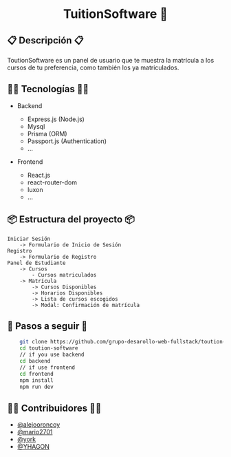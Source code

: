 <h1 align='center'>TuitionSoftware 🎲</h1>

## 📋 Descripción 📋

ToutionSoftware es un panel de usuario que te muestra la matrícula a los cursos de tu preferencia, como también los ya matriculados.

## 👨‍💻 Tecnologías 👨‍💻

- Backend
	- Express.js (Node.js)
	- Mysql
	- Prisma (ORM)
	- Passport.js (Authentication)
	- ...

- Frontend
	- React.js
	- react-router-dom
	- luxon
	- ...

## 📦 Estructura del proyecto 📦
	Iniciar Sesión
		-> Formulario de Inicio de Sesión
	Registro
		-> Formulario de Registro
	Panel de Estudiante
		-> Cursos
			- Cursos matriculados
		-> Matrícula
			-> Cursos Disponibles
			-> Horarios Disponibles
			-> Lista de cursos escogidos
			-> Modal: Confirmación de matrícula

##  🌌 Pasos a seguir 🌌
```bash
	git clone https://github.com/grupo-desarollo-web-fullstack/toution-software.git
	cd toution-software
	// if you use backend
	cd backend
	// if use frontend
	cd frontend
	npm install
	npm run dev
```

## 🙍‍♂️ Contribuidores 🙍‍♂️

  - [@alejooroncoy](https://github.com/alejooroncoy)
  - [@mario2701](https://github.com/Mario2701)
  - [@york](https://github.com/york30)
  - [@YHAGON](https://github.com/YHAGON)
